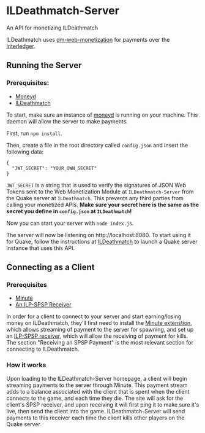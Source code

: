 # ILDeathmatch-Server
An API for monetizing ILDeathmatch

ILDeathmatch uses [dm-web-monetization](https://github.com/njlie/dm-web-monetization) for payments over the [Interledger](https://interledger.org/).

## Running the Server

### Prerequisites:
- [Moneyd](https://github.com/interledgerjs/moneyd-xrp)
- [ILDeathmatch](https://github.com/njlie/ILDeathmatch)

To start, make sure an instance of [moneyd](https://github.com/interledgerjs/moneyd-xrp) is running on your machine. This daemon will allow the server to make payments.

First, run `npm install`.

Then, create a file in the root directory called `config.json` and insert the following data:
```
{
  "JWT_SECRET": "YOUR_OWN_SECRET"
}
```

`JWT_SECRET` is a string that is used to verify the signatures of JSON Web Tokens sent to the Web Monetization Module at `ILDeathmatch-Server` from the Quake server at `ILDeathmatch`. This prevents any third parties from calling your monetized APIs. **Make sure your secret here is the same as the secret you define in `config.json` at `ILDeathmatch`!**

Now you can start your server with `node index.js`.

The server will now be listening on http://localhost:8080. To start using it for Quake, follow the instructions at [ILDeathmatch](https://github.com/njlie/ILDeathmatch) to launch a Quake server instance that uses this API.

## Connecting as a Client

### Prerequisites
- [Minute](https://github.com/interledgerjs/minute)
- [An ILP-SPSP Receiver](https://medium.com/interledger-blog/spsp-simple-payment-setup-protocol-2028292e6925)

In order for a client to connect to your server and start earning/losing money on ILDeathmatch, they'll first need to install the [Minute extenstion](https://github.com/interledgerjs/minute), which allows streaming of payment to the server for spawning, and set up an [ILP-SPSP receiver](https://medium.com/interledger-blog/spsp-simple-payment-setup-protocol-2028292e6925), which will allow the receiving of payment for kills. The section "Receiving an SPSP Payment" is the most relevant section for connecting to ILDeathmatch.

### How it works

Upon loading to the ILDeathmatch-Server homepage, a client will begin streaming payments to the server through Minute. This payment stream adds to a balance associated with the client that is spent when the client connects to the game, and each time they die. The site will ask for the client's SPSP receiver, and upon receiving it will first ping it to make sure it's live, then send the client into the game. ILDeathmatch-Server will send payments to this receiver each time the client kills other players on the Quake server.
